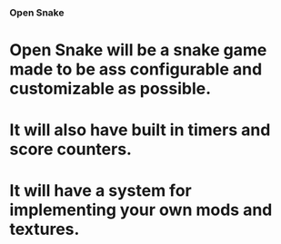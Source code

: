 ### Open Snake
# Open Snake will be  a snake game made to be ass configurable and customizable as possible.
# It will also have built in timers and score counters.
# It will have a system for implementing your own mods and textures.
# 
